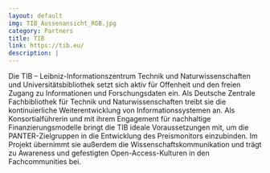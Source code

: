 ```yaml
---
layout: default
img: TIB_Aussenansicht_RGB.jpg
category: Partners
title: TIB
link: https://tib.eu/
description: |
---
```

Die TIB – Leibniz-Informationszentrum Technik und Naturwissenschaften und Universitätsbibliothek setzt sich aktiv für Offenheit und den freien Zugang zu Informationen und Forschungsdaten ein. Als Deutsche Zentrale Fachbibliothek für Technik und Naturwissenschaften treibt sie die kontinuierliche Weiterentwicklung von Informationssystemen an. Als Konsortialführerin und mit ihrem Engagement für nachhaltige Finanzierungsmodelle bringt die TIB ideale Voraussetzungen mit, um die PANTER-Zielgruppen in die Entwicklung des Preismonitors einzubinden. Im Projekt übernimmt sie außerdem die Wissenschaftskommunikation und trägt zu Awareness und gefestigten Open-Access-Kulturen in den Fachcommunities bei.
